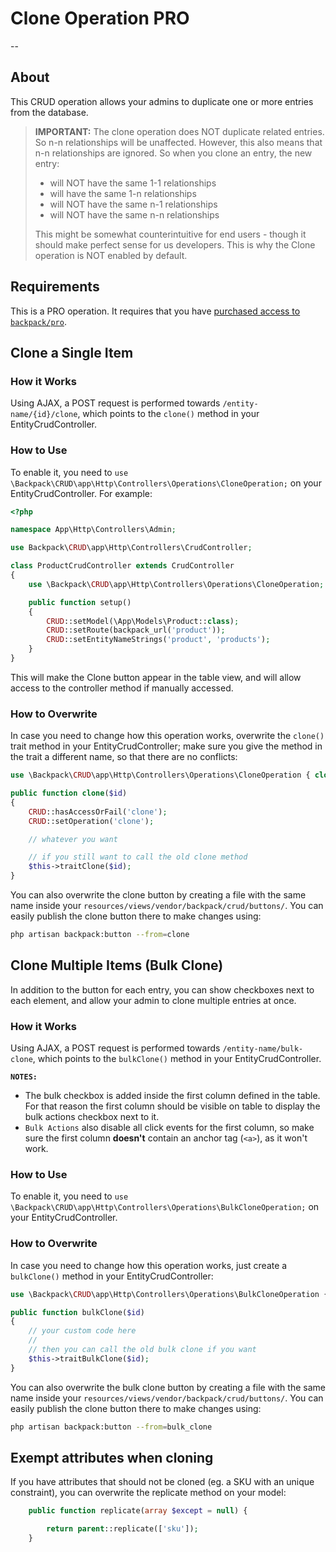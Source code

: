# Clone Operation <span class="badge badge-info">PRO</span>

--

<a name="about"></a>
## About

This CRUD operation allows your admins to duplicate one or more entries from the database.

>**IMPORTANT:** The clone operation does NOT duplicate related entries. So n-n relationships will be unaffected. However, this also means that n-n relationships are ignored. So when you clone an entry, the new entry:
>- will NOT have the same 1-1 relationships
>- will have the same 1-n relationships
>- will NOT have the same n-1 relationships
>- will NOT have the same n-n relationships
>
>This might be somewhat counterintuitive for end users - though it should make perfect sense for us developers. This is why the Clone operation is NOT enabled by default.


<a name="requirements"></a>
## Requirements

This is a <span class="badge badge-info">PRO</span> operation. It requires that you have [purchased access to `backpack/pro`](https://backpackforlaravel.com/products/pro-for-unlimited-projects).

<a name="clone-a-single-item"></a>
## Clone a Single Item

<a name="how-it-works"></a>
### How it Works

Using AJAX, a POST request is performed towards ```/entity-name/{id}/clone```, which points to the ```clone()``` method in your EntityCrudController.

<a name="enabling"></a>
### How to Use

To enable it, you need to ```use \Backpack\CRUD\app\Http\Controllers\Operations\CloneOperation;``` on your EntityCrudController. For example:

```php
<?php

namespace App\Http\Controllers\Admin;

use Backpack\CRUD\app\Http\Controllers\CrudController;

class ProductCrudController extends CrudController
{
    use \Backpack\CRUD\app\Http\Controllers\Operations\CloneOperation;

    public function setup()
    {
        CRUD::setModel(\App\Models\Product::class);
        CRUD::setRoute(backpack_url('product'));
        CRUD::setEntityNameStrings('product', 'products');
    }
}
```

This will make the Clone button appear in the table view, and will allow access to the controller method if manually accessed.

<a name="how-to-overwrite"></a>
### How to Overwrite

In case you need to change how this operation works, overwrite the ```clone()``` trait method in your EntityCrudController; make sure you give the method in the trait a different name, so that there are no conflicts:

```php
use \Backpack\CRUD\app\Http\Controllers\Operations\CloneOperation { clone as traitClone; }

public function clone($id)
{
    CRUD::hasAccessOrFail('clone');
    CRUD::setOperation('clone');

    // whatever you want

    // if you still want to call the old clone method
    $this->traitClone($id);
}
```

You can also overwrite the clone button by creating a file with the same name inside your ```resources/views/vendor/backpack/crud/buttons/```. You can easily publish the clone button there to make changes using:

```zsh
php artisan backpack:button --from=clone
```

<a name="clone-multiple-items-bulk-clone"></a>
## Clone Multiple Items (Bulk Clone)

In addition to the button for each entry, you can show checkboxes next to each element, and allow your admin to clone multiple entries at once.


<a name="how-it-works"></a>
### How it Works

Using AJAX, a POST request is performed towards ```/entity-name/bulk-clone```, which points to the ```bulkClone()``` method in your EntityCrudController.

**`NOTES:`**
- The bulk checkbox is added inside the first column defined in the table. For that reason the first column should be visible on table to display the bulk actions checkbox next to it.
- `Bulk Actions` also disable all click events for the first column, so make sure the first column **doesn't** contain an anchor tag (`<a>`), as it won't work.

<a name="enabling"></a>
### How to Use

To enable it, you need to ```use \Backpack\CRUD\app\Http\Controllers\Operations\BulkCloneOperation;``` on your EntityCrudController.

<a name="how-to-overwrite"></a>
### How to Overwrite

In case you need to change how this operation works, just create a ```bulkClone()``` method in your EntityCrudController:

```php
use \Backpack\CRUD\app\Http\Controllers\Operations\BulkCloneOperation { bulkClone as traitBulkClone; }

public function bulkClone($id)
{
    // your custom code here
    //
    // then you can call the old bulk clone if you want
    $this->traitBulkClone($id);
}
```

You can also overwrite the bulk clone button by creating a file with the same name inside your ```resources/views/vendor/backpack/crud/buttons/```. You can easily publish the clone button there to make changes using:

```zsh
php artisan backpack:button --from=bulk_clone
```

<a name="exempt-attribute-when-cloning"></a>
## Exempt attributes when cloning
If you have attributes that should not be cloned (eg. a SKU with an unique constraint), you can overwrite the replicate method on your model:

```php
    public function replicate(array $except = null) {

        return parent::replicate(['sku']);
    }
```
